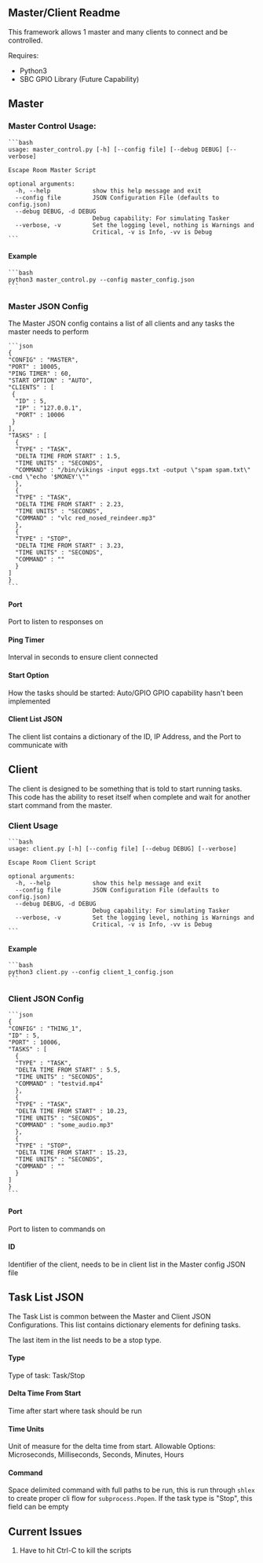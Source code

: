 ## Master/Client Readme

This framework allows 1 master and many clients to connect and be controlled.

Requires:
* Python3
* SBC GPIO Library (Future Capability)

## Master

### Master Control Usage:

    ```bash
    usage: master_control.py [-h] [--config file] [--debug DEBUG] [--verbose]
    
    Escape Room Master Script
    
    optional arguments:
      -h, --help            show this help message and exit
      --config file         JSON Configuration File (defaults to config.json)
      --debug DEBUG, -d DEBUG
                            Debug capability: For simulating Tasker
      --verbose, -v         Set the logging level, nothing is Warnings and
                            Critical, -v is Info, -vv is Debug
    ```

#### Example

    ```bash
    python3 master_control.py --config master_config.json
    ```

### Master JSON Config

The Master JSON config contains a list of all clients and any tasks the master needs to perform

    ```json
    {
    "CONFIG" : "MASTER",
    "PORT" : 10005,
    "PING TIMER" : 60,
    "START OPTION" : "AUTO",
    "CLIENTS" : [
     {
      "ID" : 5,
      "IP" : "127.0.0.1",
      "PORT" : 10006
     }
    ],
    "TASKS" : [
      {
      "TYPE" : "TASK",
      "DELTA TIME FROM START" : 1.5,
      "TIME UNITS" : "SECONDS",
      "COMMAND" : "/bin/vikings -input eggs.txt -output \"spam spam.txt\" -cmd \"echo '$MONEY'\""
      },
      {
      "TYPE" : "TASK",
      "DELTA TIME FROM START" : 2.23,
      "TIME UNITS" : "SECONDS",
      "COMMAND" : "vlc red_nosed_reindeer.mp3"
      },
      {
      "TYPE" : "STOP",
      "DELTA TIME FROM START" : 3.23,
      "TIME UNITS" : "SECONDS",
      "COMMAND" : ""
      }
    ]
    }
    ```

#### Port
Port to listen to responses on

#### Ping Timer
Interval in seconds to ensure client connected

#### Start Option
How the tasks should be started: Auto/GPIO
GPIO capability hasn't been implemented

#### Client List JSON
The client list contains a dictionary of the ID, IP Address, and the Port to communicate with

## Client

The client is designed to be something that is told to start running tasks. This code has the ability to reset itself when complete and wait for another start command from the master.

### Client Usage

    ```bash
    usage: client.py [-h] [--config file] [--debug DEBUG] [--verbose]

    Escape Room Client Script

    optional arguments:
      -h, --help            show this help message and exit
      --config file         JSON Configuration File (defaults to config.json)
      --debug DEBUG, -d DEBUG
                            Debug capability: For simulating Tasker
      --verbose, -v         Set the logging level, nothing is Warnings and
                            Critical, -v is Info, -vv is Debug
    ```

#### Example

    ```bash
    python3 client.py --config client_1_config.json
    ```

### Client JSON Config

    ```json
    {
    "CONFIG" : "THING_1",
    "ID" : 5,
    "PORT" : 10006,
    "TASKS" : [
      {
      "TYPE" : "TASK",
      "DELTA TIME FROM START" : 5.5,
      "TIME UNITS" : "SECONDS",
      "COMMAND" : "testvid.mp4"
      },
      {
      "TYPE" : "TASK",
      "DELTA TIME FROM START" : 10.23,
      "TIME UNITS" : "SECONDS",
      "COMMAND" : "some_audio.mp3"
      },
      {
      "TYPE" : "STOP",
      "DELTA TIME FROM START" : 15.23,
      "TIME UNITS" : "SECONDS",
      "COMMAND" : ""
      }
    ]
    }
    ```

#### Port
Port to listen to commands on

#### ID
Identifier of the client, needs to be in client list in the Master config JSON file

## Task List JSON
The Task List is common between the Master and Client JSON Configurations. This list contains dictionary elements for defining tasks.

The last item in the list needs to be a stop type.

#### Type
Type of task: Task/Stop

#### Delta Time From Start
Time after start where task should be run

#### Time Units
Unit of measure for the delta time from start.
Allowable Options: Microseconds, Milliseconds, Seconds, Minutes, Hours

#### Command
Space delimited command with full paths to be run, this is run through `shlex` to create proper cli flow for `subprocess.Popen`.
If the task type is "Stop", this field can be empty


## Current Issues

1. Have to hit Ctrl-C to kill the scripts

